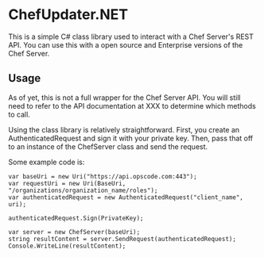 ﻿# ChefUpdater.NET
This is a simple C# class library used to interact with a Chef Server's REST API. You can use this with a open source and Enterprise versions of the Chef Server.

## Usage
As of yet, this is not a full wrapper for the Chef Server API. You will still need to refer to the API documentation at XXX to determine which methods to call.

Using the class library is relatively straightforward. First, you create an AuthenticatedRequest and sign it with your private key. Then, pass that off to an instance of the ChefServer class and send the request. 

Some example code is:

	var baseUri = new Uri("https://api.opscode.com:443"); 
	var requestUri = new Uri(BaseUri, "/organizations/organization_name/roles");
	var authenticatedRequest = new AuthenticatedRequest("client_name", uri);

	authenticatedRequest.Sign(PrivateKey);

	var server = new ChefServer(baseUri);
	string resultContent = server.SendRequest(authenticatedRequest);
	Console.WriteLine(resultContent);

